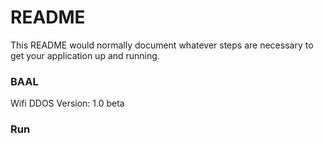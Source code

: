 # README #

This README would normally document whatever steps are necessary to get your application up and running.

### BAAL ###

 Wifi DDOS
 Version: 1.0 beta


### Run ###

